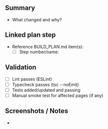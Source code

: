 ## Summary

- What changed and why?

## Linked plan step

- Reference BUILD_PLAN.md item(s):
  - [ ] Step number/name: 

## Validation

- [ ] Lint passes (ESLint)
- [ ] Typecheck passes (tsc --noEmit)
- [ ] Tests added/updated and passing
- [ ] Manual smoke test for affected pages (if any)

## Screenshots / Notes

- 
